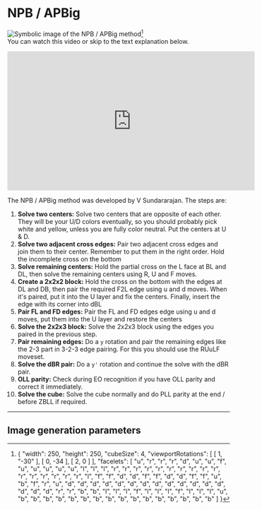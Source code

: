 # NPB / APBig
<image class="right" alt="Symbolic image of the NPB / APBig method" src="/images/yau/npb/npb.png">[^npb]<br>
You can watch this video or skip to the text explanation below.
<iframe width="560" height="315" src="https://www.youtube-nocookie.com/embed/0a_jMXGXAWw?si=myIcQgoR4Bij2Bgb" title="YouTube video player" frameborder="0" allow="accelerometer; autoplay; clipboard-write; encrypted-media; gyroscope; picture-in-picture; web-share" referrerpolicy="strict-origin-when-cross-origin" allowfullscreen></iframe>

The NPB / APBig method was developed by V Sundararajan. The steps are:
1. **Solve two centers:** Solve two centers that are opposite of each other. They will be your U/D colors eventually, so you should probably pick white and yellow, unless you are fully color neutral. Put the centers at U & D.
2. **Solve two adjacent cross edges:** Pair two adjacent cross edges and join them to their center. Remember to put them in the right order. Hold the incomplete cross on the bottom
3. **Solve remaining centers:** Hold the partial cross on the L face at BL and DL, then solve the remaining centers using R, U and F moves.
4. **Create a 2x2x2 block:** Hold the cross on the bottom with the edges at DL and DB, then pair the required F2L edge using u and d moves. When it's paired, put it into the U layer and fix the centers. Finally, insert the edge with its corner into dBL
5. **Pair FL and FD edges:** Pair the FL and FD edges edge using u and d moves, put them into the U layer and restore the centers
6. **Solve the 2x2x3 block:** Solve the 2x2x3 block using the edges you paired in the previous step.
7. **Pair remaining edges:** Do a `y` rotation and pair the remaining edges like the 2-3 part in 3-2-3 edge pairing. For this you should use the RUuLF moveset.
8. **Solve the dBR pair:** Do a `y'` rotation and continue the solve with the dBR pair.
9. **OLL parity:** Check during EO recognition if you have OLL parity and correct it immediately.
10. **Solve the cube:** Solve the cube normally and do PLL parity at the end / before ZBLL if required.

<hr>

## Image generation parameters
[^npb]: { "width": 250, "height": 250, "cubeSize": 4, "viewportRotations": [ [ 1, "-30" ], [ 0, -34 ], [ 2, 0 ] ], "facelets": [ "u", "r", "r", "r", "d", "u", "u", "f", "u", "u", "u", "u", "u", "l", "l", "l", "r", "r", "r", "r", "r", "r", "r", "r", "r", "r", "r", "r", "r", "r", "r", "r", "l", "f", "f", "d", "d", "f", "f", "d", "d", "f", "f", "u", "b", "f", "r", "u", "d", "d", "d", "d", "d", "d", "d", "d", "d", "d", "d", "d", "d", "d", "d", "d", "r", "r", "b", "b", "l", "l", "l", "f", "l", "l", "l", "f", "l", "l", "l", "u", "b", "b", "b", "b", "b", "b", "b", "b", "b", "b", "b", "b", "b", "b", "b", "b" ] }